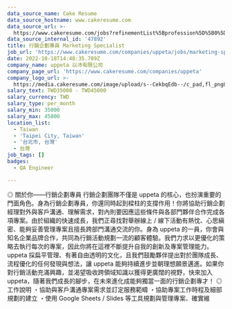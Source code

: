 ```yaml
---
data_source_name: Cake Resume
data_source_hostname: www.cakeresume.com
data_source_url: >-
  https://www.cakeresume.com/jobs?refinementList%5Bprofession%5D%5B0%5D=engineering_qa-engineer&refinementList%5Bsalary_type%5D=per_month&refinementList%5Bsalary_currency%5D=TWD&range%5Bsalary_range%5D%5Bmax%5D=600000
data_source_internal_id: '47892'
title: 行銷企劃專員 Marketing Specialist
job_url: 'https://www.cakeresume.com/companies/uppeta/jobs/marketing-specialist-ec257b'
date: 2022-10-18T14:48:35.709Z
company_name: uppeta 以沛有限公司
company_page_url: 'https://www.cakeresume.com/companies/uppeta'
company_logo_url: >-
  https://media.cakeresume.com/image/upload/s--CekbqEdb--/c_pad,fl_png8,h_200,w_200/v1626238940/hopnpect7lxffeyb6a6o.png
salary_text: TWD35000 - TWD45000
salary_currency: TWD
salary_type: per_month
salary_min: 35000
salary_max: 45000
location_list:
  - Taiwan
  - 'Taipei City, Taiwan'
  - '台北市, 台灣'
  - 台灣
job_tags: []
badges:
  - QA Engineer

---
```


◎ 關於你——行銷企劃專員 行銷企劃團隊不僅是 uppeta 的核心，也扮演重要的門面角色。身為行銷企劃專員，你還同時起到樑柱的支撐作用！你將協助行銷企劃經理對外與客戶溝通、理解需求，對內則要因應這些條件與各部門夥伴合作完成各項專案。由於組織的快速成長，我們正尋找對舉辦線上 / 線下活動有熱忱、心思縝密、能夠妥善管理專案且擅長跨部門溝通交流的你。身為 uppeta 的一員，你會與知名企業品牌合作，共同為行銷活動規劃一流的顧客體驗。我們力求以更優化的策略去執行每次的專案，因此你將在這裡不斷提升自我的創新及專案管理能力。 uppeta 採扁平管理、有著自由透明的文化，且我們鼓勵夥伴提出對於團隊成長、流程優化的任何發現與想法，讓 uppeta 能夠持續進步並朝理想願景邁進。如果你對行銷活動充滿興趣，並渴望吸收跨領域知識以獲得更廣闊的視野，快來加入 uppeta，隨著我們成長的腳步，在未來進化成能夠獨當一面的行銷企劃專才！ ◎ 工作說明 ・協助與客戶溝通專案需求並訂定服務範疇 ・協助專案工作時程及細部規劃的建立 ・使用 Google Sheets / Slides 等工具規劃與管理專案、確實維